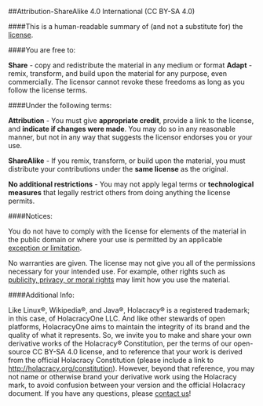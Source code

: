 ##Attribution-ShareAlike 4.0 International (CC BY-SA 4.0)

####This is a human-readable summary of (and not a substitute for) the <a href="https://creativecommons.org/licenses/by-sa/4.0/legalcode" target="_blank">license</a>.

####You are free to:

**Share** - copy and redistribute the material in any medium or format
**Adapt** - remix, transform, and build upon the material for any purpose, even commercially.
The licensor cannot revoke these freedoms as long as you follow the license terms.

####Under the following terms:

**Attribution** - You must give **appropriate credit**, provide a link to the license, and **indicate if changes were made**. You may do so in any reasonable manner, but not in any way that suggests the licensor endorses you or your use.

**ShareAlike** - If you remix, transform, or build upon the material, you must distribute your contributions under the **same license** as the original.

**No additional restrictions** - You may not apply legal terms or **technological measures** that legally restrict others from doing anything the license permits.

####Notices:

You do not have to comply with the license for elements of the material in the public domain or where your use is permitted by an applicable <a href="https://creativecommons.org/licenses/by-sa/4.0/">exception or limitation</a>.

No warranties are given. The license may not give you all of the permissions necessary for your intended use. For example, other rights such as <a href="https://creativecommons.org/licenses/by-sa/4.0/">publicity, privacy, or moral rights</a> may limit how you use the material.

####Additional Info:

Like Linux®, Wikipedia®, and Java®, Holacracy® is a registered trademark; in this case, of HolacracyOne LLC.  And like other stewards of open platforms, HolacracyOne aims to maintain the integrity of its brand and the quality of what it represents.  So, we invite you to make and share your own derivative works of the Holacracy® Constitution, per the terms of our open-source CC BY-SA 4.0 license, and to reference that your work is derived from the official Holacracy Constitution (please include a link to http://holacracy.org/constitution).  However, beyond that reference, you may not name or otherwise brand your derivative work using the Holacracy mark, to avoid confusion between your version and the official Holacracy document.  If you have any questions, please <a href="http://www.holacracy.org/contact/" target="_blank">contact us</a>!
